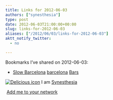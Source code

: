 ```yaml
---
title: Links for 2012-06-03
authors: ["synesthesia"]
type: post
date: 2012-06-03T21:00:00+00:00
slug: links-for-2012-06-03 
aliases: ["/2012/06/03/links-for-2012-06-03"]
aktt_notify_twitter:
  - no

---
```

Bookmarks I&#8217;ve shared on 2012-06-03:

  * [Slow Barcelona][1] 
    [barcelona][2] [Bars][3] </li> </ul> 
    
    <p class="deliciouslink">
      <a href="https://del.icio.us/synesthesia" title="See all my bookmarks on del.icio.us"><img src="https://www.synesthesia.co.uk/images/deliciousicon.jpg" alt="Delicious icon" /></a>&nbsp;I am <a href="https://del.icio.us/synesthesia" title="See all my bookmarks on del.icio.us">Synesthesia</a>
    </p>
    
    <p class="deliciouslink">
      <a href="https://del.icio.us/network?add=synesthesia" title="Add me to your del.icio.us network"><img src="https://www.synesthesia.co.uk/images/add.gif" alt="" /></a>&nbsp;<a href="https://del.icio.us/network?add=synesthesia" title="Add me to your del.icio.us network">Add me to your network</a>
    </p>

 [1]: https://www.barcelona-life.com/drink/pubs_cafes_details/205-Slow_Barcelona
 [2]: https://www.delicious.com/synesthesia/barcelona
 [3]: https://www.delicious.com/synesthesia/Bars